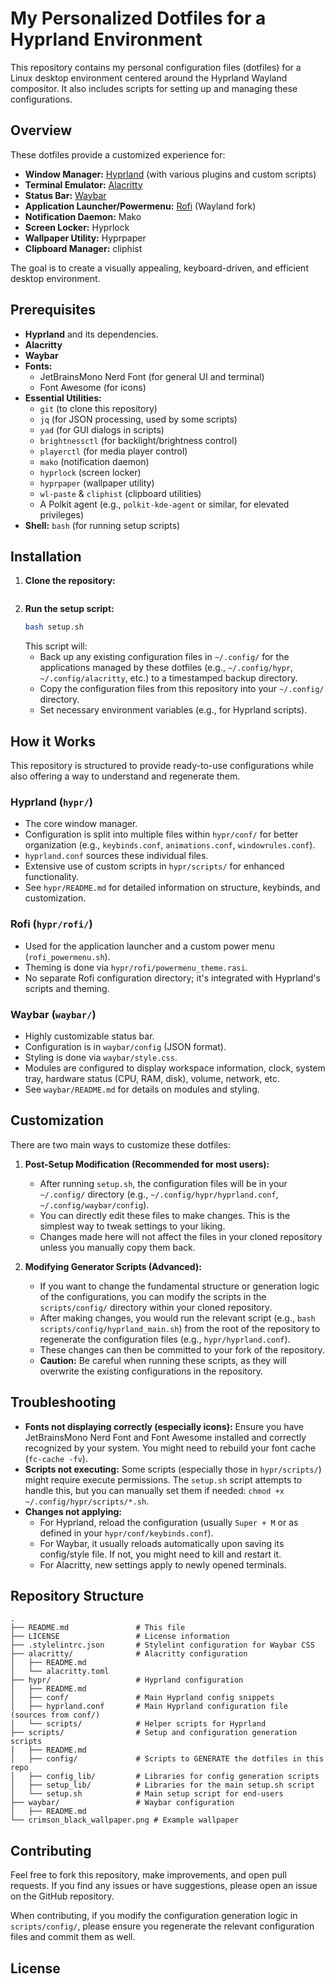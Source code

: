 # My Personalized Dotfiles for a Hyprland Environment

This repository contains my personal configuration files (dotfiles) for a Linux desktop environment centered around the Hyprland Wayland compositor. It also includes scripts for setting up and managing these configurations.

## Overview

These dotfiles provide a customized experience for:

*   **Window Manager:** [Hyprland](https://hyprland.org/) (with various plugins and custom scripts)
*   **Terminal Emulator:** [Alacritty](https://alacritty.org/)
*   **Status Bar:** [Waybar](https://github.com/Alexays/Waybar)
*   **Application Launcher/Powermenu:** [Rofi](https://github.com/davatorium/rofi) (Wayland fork)
*   **Notification Daemon:** Mako
*   **Screen Locker:** Hyprlock
*   **Wallpaper Utility:** Hyprpaper
*   **Clipboard Manager:** cliphist

The goal is to create a visually appealing, keyboard-driven, and efficient desktop environment.

## Prerequisites


*   **Hyprland** and its dependencies.
*   **Alacritty**
*   **Waybar**
*   **Fonts:**
    *   JetBrainsMono Nerd Font (for general UI and terminal)
    *   Font Awesome (for icons)
*   **Essential Utilities:**
    *   `git` (to clone this repository)
    *   `jq` (for JSON processing, used by some scripts)
    *   `yad` (for GUI dialogs in scripts)
    *   `brightnessctl` (for backlight/brightness control)
    *   `playerctl` (for media player control)
    *   `mako` (notification daemon)
    *   `hyprlock` (screen locker)
    *   `hyprpaper` (wallpaper utility)
    *   `wl-paste` & `cliphist` (clipboard utilities)
    *   A Polkit agent (e.g., `polkit-kde-agent` or similar, for elevated privileges)
*   **Shell:** `bash` (for running setup scripts)

## Installation

1.  **Clone the repository:**
    ```bash

2.  **Run the setup script:**
    ```bash
    bash setup.sh
    ```
    This script will:
    *   Back up any existing configuration files in `~/.config/` for the applications managed by these dotfiles (e.g., `~/.config/hypr`, `~/.config/alacritty`, etc.) to a timestamped backup directory.
    *   Copy the configuration files from this repository into your `~/.config/` directory.
    *   Set necessary environment variables (e.g., for Hyprland scripts).

## How it Works

This repository is structured to provide ready-to-use configurations while also offering a way to understand and regenerate them.

### Hyprland (`hypr/`)

*   The core window manager.
*   Configuration is split into multiple files within `hypr/conf/` for better organization (e.g., `keybinds.conf`, `animations.conf`, `windowrules.conf`).
*   `hyprland.conf` sources these individual files.
*   Extensive use of custom scripts in `hypr/scripts/` for enhanced functionality.
*   See `hypr/README.md` for detailed information on structure, keybinds, and customization.

### Rofi (`hypr/rofi/`)

*   Used for the application launcher and a custom power menu (`rofi_powermenu.sh`).
*   Theming is done via `hypr/rofi/powermenu_theme.rasi`.
*   No separate Rofi configuration directory; it's integrated with Hyprland's scripts and theming.

### Waybar (`waybar/`)

*   Highly customizable status bar.
*   Configuration is in `waybar/config` (JSON format).
*   Styling is done via `waybar/style.css`.
*   Modules are configured to display workspace information, clock, system tray, hardware status (CPU, RAM, disk), volume, network, etc.
*   See `waybar/README.md` for details on modules and styling.

## Customization

There are two main ways to customize these dotfiles:

1.  **Post-Setup Modification (Recommended for most users):**
    *   After running `setup.sh`, the configuration files will be in your `~/.config/` directory (e.g., `~/.config/hypr/hyprland.conf`, `~/.config/waybar/config`).
    *   You can directly edit these files to make changes. This is the simplest way to tweak settings to your liking.
    *   Changes made here will not affect the files in your cloned repository unless you manually copy them back.

2.  **Modifying Generator Scripts (Advanced):**
    *   If you want to change the fundamental structure or generation logic of the configurations, you can modify the scripts in the `scripts/config/` directory within your cloned repository.
    *   After making changes, you would run the relevant script (e.g., `bash scripts/config/hyprland_main.sh`) from the root of the repository to regenerate the configuration files (e.g., `hypr/hyprland.conf`).
    *   These changes can then be committed to your fork of the repository.
    *   **Caution:** Be careful when running these scripts, as they will overwrite the existing configurations in the repository.

## Troubleshooting

*   **Fonts not displaying correctly (especially icons):** Ensure you have JetBrainsMono Nerd Font and Font Awesome installed and correctly recognized by your system. You might need to rebuild your font cache (`fc-cache -fv`).
*   **Scripts not executing:** Some scripts (especially those in `hypr/scripts/`) might require execute permissions. The `setup.sh` script attempts to handle this, but you can manually set them if needed: `chmod +x ~/.config/hypr/scripts/*.sh`.
*   **Changes not applying:**
    *   For Hyprland, reload the configuration (usually `Super + M` or as defined in your `hypr/conf/keybinds.conf`).
    *   For Waybar, it usually reloads automatically upon saving its config/style file. If not, you might need to kill and restart it.
    *   For Alacritty, new settings apply to newly opened terminals.

## Repository Structure

```
.
├── README.md               # This file
├── LICENSE                 # License information
├── .stylelintrc.json       # Stylelint configuration for Waybar CSS
├── alacritty/              # Alacritty configuration
│   ├── README.md
│   └── alacritty.toml
├── hypr/                   # Hyprland configuration
│   ├── README.md
│   ├── conf/               # Main Hyprland config snippets
│   ├── hyprland.conf       # Main Hyprland configuration file (sources from conf/)
│   └── scripts/            # Helper scripts for Hyprland
├── scripts/                # Setup and configuration generation scripts
│   ├── README.md
│   ├── config/             # Scripts to GENERATE the dotfiles in this repo
│   ├── config_lib/         # Libraries for config generation scripts
│   ├── setup_lib/          # Libraries for the main setup.sh script
│   └── setup.sh            # Main setup script for end-users
├── waybar/                 # Waybar configuration
│   ├── README.md
└── crimson_black_wallpaper.png # Example wallpaper
```

## Contributing

Feel free to fork this repository, make improvements, and open pull requests. If you find any issues or have suggestions, please open an issue on the GitHub repository.

When contributing, if you modify the configuration generation logic in `scripts/config/`, please ensure you regenerate the relevant configuration files and commit them as well.

## License
